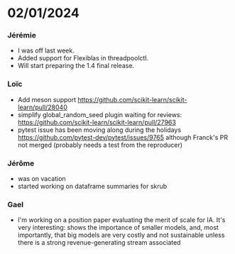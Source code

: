 # 02/01/2024

### Jérémie

- I was off last week.
- Added support for Flexiblas in threadpoolctl.
- Will start preparing the 1.4 final release.

### Loïc

- Add meson support https://github.com/scikit-learn/scikit-learn/pull/28040
- simplify global_random_seed plugin waiting for reviews: https://github.com/scikit-learn/scikit-learn/pull/27963
- pytest issue has been moving along during the holidays https://github.com/pytest-dev/pytest/issues/9765  although Franck's PR not merged (probably needs a test from the reproducer)

### Jérôme 

- was on vacation
- started working on dataframe summaries for skrub

### Gael

- I'm working on a position paper evaluating the merit of scale for IA. It's very interesting: shows the importance of smaller models, and, most importantly, that big models are very costly and not sustainable unless there is a strong revenue-generating stream associated
